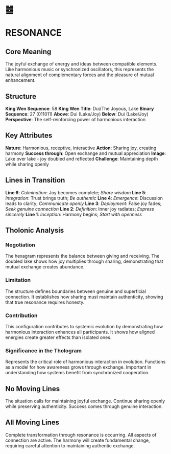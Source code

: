 # ䷹
# RESONANCE

## Core Meaning
The joyful exchange of energy and ideas between compatible elements. Like harmonious music or synchronized oscillators, this represents the natural alignment of complementary forces and the pleasure of mutual enhancement.

## Structure
**King Wen Sequence**: 58
**King Wen Title**: Dui/The Joyous, Lake
**Binary Sequence**: 27 (011011)
**Above**: Dui (Lake/Joy)
**Below**: Dui (Lake/Joy)
**Perspective**: The self-reinforcing power of harmonious interaction

## Key Attributes
**Nature**: Harmonious, receptive, interactive
**Action**: Sharing joy, creating harmony
**Success through**: Open exchange and mutual appreciation
**Image**: Lake over lake - joy doubled and reflected
**Challenge**: Maintaining depth while sharing openly

## Lines in Transition
**Line 6**: *Culmination*: Joy becomes complete; *Share wisdom*
**Line 5**: *Integration*: Trust brings truth; *Be authentic*
**Line 4**: *Emergence*: Discussion leads to clarity; *Communicate openly*
**Line 3**: *Deployment*: False joy fades; *Seek genuine connection*
**Line 2**: *Definition*: Inner joy radiates; *Express sincerely*
**Line 1**: *Inception*: Harmony begins; *Start with openness*

## Tholonic Analysis
### Negotiation
The hexagram represents the balance between giving and receiving. The doubled lake shows how joy multiplies through sharing, demonstrating that mutual exchange creates abundance.

### Limitation
The structure defines boundaries between genuine and superficial connection. It establishes how sharing must maintain authenticity, showing that true resonance requires honesty.

### Contribution
This configuration contributes to systemic evolution by demonstrating how harmonious interaction enhances all participants. It shows how aligned energies create greater effects than isolated ones.

### Significance in the Thologram
Represents the critical role of harmonious interaction in evolution. Functions as a model for how awareness grows through exchange. Important in understanding how systems benefit from synchronized cooperation.

## No Moving Lines
The situation calls for maintaining joyful exchange. Continue sharing openly while preserving authenticity. Success comes through genuine interaction.

## All Moving Lines
Complete transformation through resonance is occurring. All aspects of connection are active. The harmony will create fundamental change, requiring careful attention to maintaining authentic exchange.